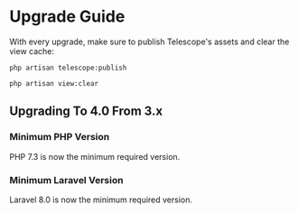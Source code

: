 # Upgrade Guide

With every upgrade, make sure to publish Telescope's assets and clear the view cache:

    php artisan telescope:publish

    php artisan view:clear

## Upgrading To 4.0 From 3.x

### Minimum PHP Version

PHP 7.3 is now the minimum required version.

### Minimum Laravel Version

Laravel 8.0 is now the minimum required version.
